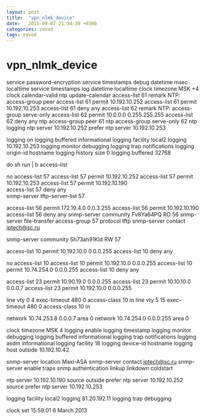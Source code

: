 ```yaml
---
layout: post
title:  "vpn_nlmk_device"
date:   2015-09-07 21:34:39 +0300
categories: zavod
tags: zavod
---
```


# vpn_nlmk_device
service password-encryption
service timestamps debug datetime msec localtime
service timestamps log datetime localtime
clock timezone MSK +4 
clock calendar-valid
ntp update-calendar
access-list 61 remark NTP: access-group peer
access-list 61 permit 10.192.10.252
access-list 61 permit 10.192.10.253
access-list 61 deny any
access-list 62 remark NTP: access-group serve-only
access-list 62 permit 10.0.0.0 0.255.255.255
access-list 62 deny any
ntp access-group peer 61
ntp access-group serve-only 62
ntp logging
ntp server 10.192.10.252 prefer
ntp server 10.192.10.253


logging on
logging buffered informational
logging facility local2
logging 10.192.10.253
logging monitor debugging
logging trap notifications
logging origin-id hostname
logging history size 0
logging buffered 32768

do sh run | b access-list

no access-list 57
access-list 57 permit 10.192.10.252
access-list 57 permit 10.192.10.253
access-list 57 permit 10.192.10.190                                                                                                                                                                                                                
access-list 57 deny any                                                                                                                    
snmp-server tftp-server-list 57 

access-list 56 permit 172.19.4.0 0.0.3.255
access-list 56 permit 10.192.10.190                                                                                                                                                                                                                   
access-list 56 deny any
snmp-server community Fv8Ya64PQ RO 56
snmp-server file-transfer access-group 57 protocol tftp
snmp-server contact iptech@sc.ru

snmp-server community Sh73ah91Kld RW 57



access-list 10 permit 10.192.10.0 0.0.0.255
access-list 10 deny   any

no access-list 10
access-list 10 permit 10.192.10.0 0.0.0.255
access-list 10 permit 10.74.254.0 0.0.0.255
access-list 10 deny   any


access-list 23 permit 10.90.19.0 0.0.0.255
access-list 23 permit 10.10.10.0 0.0.0.7
access-list 23 permit 10.192.10.0 0.0.0.255





line vty 0 4
 exec-timeout 480 0
 access-class 10 in
line vty 5 15
 exec-timeout 480 0
 access-class 10 in



 network 10.74.253.8 0.0.0.7 area 0
 network 10.74.254.0 0.0.0.255 area 0










clock timezone MSK 4
logging enable
logging timestamp
logging monitor debugging
logging buffered informational
logging trap notifications
logging asdm informational
logging facility 18
logging device-id hostname
logging host outside 10.192.10.42

snmp-server location Maxi-ASA
snmp-server contact iptech@sc.ru
snmp-server enable traps snmp authentication linkup linkdown coldstart

ntp server 10.192.10.190 source outside prefer
ntp server 10.192.10.252 source prefer 
ntp server 10.192.10.253















logging facility local2
logging 81.20.192.11
logging trap debugging


clock set 15:59:01 6 March 2013


